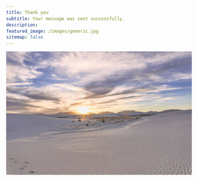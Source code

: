 ```yaml
---
title: Thank you
subtitle: Your message was sent successfully.
description:
featured_image: /images/generic.jpg
sitemap: false
---
```


![](/images/generic.jpg)